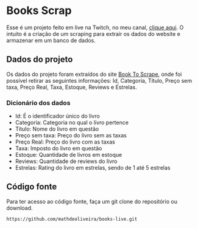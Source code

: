 # Books Scrap

Esse é um projeto feito em live na Twitch, no meu canal, [clique aqui](https://twitch.tv/mathdeoliveira). O intuito é a criação de um scraping para extrair os dados do website e armazenar em um banco de dados.

## Dados do projeto

Os dados do projeto foram extraídos do site [Book To Scrape](http://books.toscrape.com/), onde foi possível retirar as seguintes informações: Id, Categoria, Título, Preço sem taxa, Preço Real, Taxa, Estoque, Reviews e Estrelas.

### Dicionário dos dados

* Id: É o identificador único do livro
* Categoria: Categoria no qual o livro pertence
* Título: Nome do livro em questão
* Preço sem taxa: Preço do livro sem as taxas
* Preço Real: Preço do livro com as taxas
* Taxa: Imposto do livro em questão
* Estoque: Quantidade de livros em estoque
* Reviews: Quantidade de reviews do livro
* Estrelas: Rating do livro em estrelas, sendo de 1 até 5 estrelas

## Código fonte

Para ter acesso ao código fonte, faça um git clone do repositório ou download.

`https://github.com/mathdeoliveira/books-live.git`